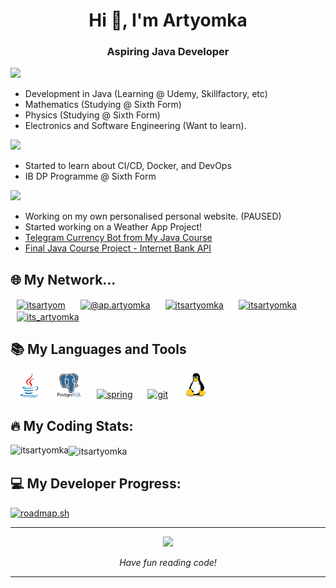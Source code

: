 <h1 align="center">Hi 👋, I'm Artyomka</h1>
<h3 align="center">Aspiring Java Developer</h3>

<!--- IS --->
<div id="interests-section" align="Left">
   <img src="https://img.shields.io/badge/Study Interests-008000 " width="125"/>
</div>

- Development in Java (Learning @ Udemy, Skillfactory, etc)
- Mathematics (Studying @ Sixth Form)
- Physics (Studying @ Sixth Form)
- Electronics and Software Engineering (Want to learn).
<!--- //IS --->

<!--- CLS --->
<div id="learning-section" align="Left">
   <img src="https://img.shields.io/badge/Currently Learning-FF0000" width="145"/>
</div>

- Started to learn about CI/CD, Docker, and DevOps
- IB DP Programme @ Sixth Form
<!--- //CLS --->

<!--- PROJECTS --->
<div id="projects-section" align="Left">
   <img src="https://img.shields.io/badge/Latest Projects-0000FF" width="130"/>
</div>

- Working on my own personalised personal website. (PAUSED)
- Started working on a Weather App Project!
- [Telegram Currency Bot from My Java Course](https://github.com/ItsArtyomka/TelegramCurrencyBotProject)
- [Final Java Course Project - Internet Bank API](https://github.com/ItsArtyomka/CODE-PROJECT-Internet-Bank-API)
<!--- //PROJECTS --->

<!--- NETWORK --->
## :globe_with_meridians: My Network...
<p align="left">
   <a href="https://linkedin.com/in/itsartyom" target="blank"><img align="center" src="https://raw.githubusercontent.com/rahuldkjain/github-profile-readme-generator/master/src/images/icons/Social/linked-in-alt.svg" alt="itsartyom" height="30" width="40" hspace="10"/></a>
   <a href="https://instagram.com/ap.artyomka" target="blank"><img align="center" src="https://raw.githubusercontent.com/rahuldkjain/github-profile-readme-generator/master/src/images/icons/Social/instagram.svg" alt="@ap.artyomka" height="30" width="40" hspace="10"/></a>
   <a href="https://www.hackerrank.com/itsartyomka" target="blank"><img align="center" src="https://raw.githubusercontent.com/rahuldkjain/github-profile-readme-generator/master/src/images/icons/Social/hackerrank.svg" alt="itsartyomka" height="30" width="40" hspace="10"/></a>
   <a href="https://www.leetcode.com/itsartyomka" target="blank"><img align="center" src="https://raw.githubusercontent.com/rahuldkjain/github-profile-readme-generator/master/src/images/icons/Social/leet-code.svg" alt="itsartyomka" height="30" width="40" hspace="10"/></a>
   <a href="https://www.codechef.com/users/its_artyomka" target="blank"><img align="center" src="https://cdn.jsdelivr.net/npm/simple-icons@3.1.0/icons/codechef.svg" alt="its_artyomka" height="30" width="40" hspace="10"/></a>
</p>
<!-- //NETWORK -->

<!-- LANGS & TOOLS -->
## :books: My Languages and Tools
<p align="left">
   <a href="https://www.java.com" target="_blank" rel="noreferrer"> <img src="https://raw.githubusercontent.com/devicons/devicon/master/icons/java/java-original.svg" alt="java" width="40" height="40" hspace="10"/></a>
   <a href="https://www.postgresql.org" target="_blank" rel="noreferrer"> <img src="https://raw.githubusercontent.com/devicons/devicon/master/icons/postgresql/postgresql-original-wordmark.svg" alt="postgresql" width="40" height="40" hspace="10"/></a>
   <a href="https://spring.io/" target="_blank" rel="noreferrer"> <img src="https://www.vectorlogo.zone/logos/springio/springio-icon.svg" alt="spring" width="40" height="40" hspace="10"/></a>
   <a href="https://git-scm.com/" target="_blank" rel="noreferrer"> <img src="https://www.vectorlogo.zone/logos/git-scm/git-scm-icon.svg" alt="git" width="40" height="40" hspace="10"/></a>
   <a href="https://www.linux.org/" target="_blank" rel="noreferrer"> <img src="https://raw.githubusercontent.com/devicons/devicon/master/icons/linux/linux-original.svg" alt="linux" width="40" height="40" hspace="10"/></a>
</p>
<!-- //LANGS & TOOLS -->

<!-- STATS -->
## :fire: My Coding Stats:
<p><img align="left" src="https://github-readme-stats.vercel.app/api/top-langs?username=itsartyomka&show_icons=true&theme=dark&locale=en&layout=compact" alt="itsartyomka"/></p>
<p><img align="center" src="https://github-readme-stats.vercel.app/api?username=itsartyomka&show_icons=true&theme=dark&locale=en" alt="itsartyomka"/></p>
<!-- //STATS -->

<!-- DEV PROGRESS -->
## :computer: My Developer Progress:
[![roadmap.sh](https://api.roadmap.sh/v1-badge/wide/649fedb1d99c9d6731a4febd?variant=dark&roadmaps=java%2Csql%2Ccomputer-science%2Cspring-boot)](https://roadmap.sh)
<!-- //DEV PROGRESS -->
---

<!--- COOL GIF --->
<div id="tate-gif" align="center">
     <a href="https://www.youtube.com/watch?v=dQw4w9WgXcQ/"><img src="https://media.tenor.com/uJy67OT5Qc4AAAAd/andrew-tate-tate.gif" width="250"/></a>
     <p style="font-size=10px"><i>Have fun reading code!</i></p>
</div>
<!--- //COOL GIF --->

---
